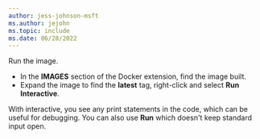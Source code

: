 ```yaml
---
author: jess-johnson-msft
ms.author: jejohn
ms.topic: include
ms.date: 06/28/2022
---
```


Run the image.

* In the **IMAGES** section of the Docker extension, find the image built.
* Expand the image to find the **latest** tag, right-click and select **Run Interactive**.

With interactive, you see any print statements in the code, which can be useful for debugging. You can also use **Run** which doesn't keep standard input open.
